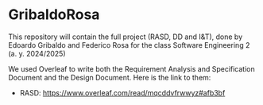 # GribaldoRosa

This repository will contain the full project (RASD, DD and I&T), done by Edoardo Gribaldo and Federico Rosa for the class Software Engineering 2 (a. y. 2024/2025)

We used Overleaf to write both the Requirement Analysis and Specification Document and the Design Document. Here is the link to them:

- RASD: https://www.overleaf.com/read/mqcddvfrwwyz#afb3bf
